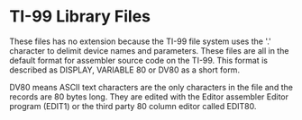 # TI-99 Library Files

These files has no extension because the TI-99 file system uses the '.'
character to delimit device names and parameters. These files are all in the
default format for assembler source code on the TI-99. This format is described
as DISPLAY, VARIABLE 80 or DV80 as a short form.

DV80 means ASCII text characters are the only characters in the file and the
records are 80 bytes long. They are edited with the Editor assembler Editor
program (EDIT1) or the third party 80 column editor called EDIT80. 
